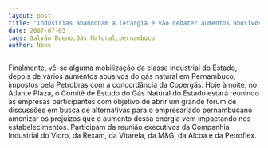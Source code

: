 ```yaml
---
layout: post
title: "Indústrias abandonam a letargia e vão debater aumentos abusivos do gás natural em Pernambuco"
date: 2007-07-03
tags: Galvão Bueno,Gás Natural,pernambuco
author: None
---
```

Finalmente, v&ecirc;-se alguma mobiliza&ccedil;&atilde;o da classe industrial do Estado, depois de v&aacute;rios aumentos abusivos do g&aacute;s natural em Pernambuco, impostos pela Petrobras com a concord&acirc;ncia da Coperg&aacute;s.
Hoje &agrave; noite, no Atlante Plaza, o Comit&ecirc; de Estudo do G&aacute;s Natural do Estado estar&aacute; reunindo as empresas participantes com objetivo de abrir um grande f&oacute;rum de discuss&otilde;es em busca de alternativas para o empresariado pernambucano amenizar os preju&iacute;zos que o aumento dessa energia vem impactando nos estabelecimentos.
Participam da reuni&atilde;o executivos da Companhia Industrial do Vidro, da Rexam, da Vitarela, da M&amp;G, da Alcoa e da Petroflex. 